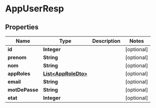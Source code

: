 

# AppUserResp


## Properties

| Name | Type | Description | Notes |
|------------ | ------------- | ------------- | -------------|
|**id** | **Integer** |  |  [optional] |
|**prenom** | **String** |  |  [optional] |
|**nom** | **String** |  |  [optional] |
|**appRoles** | [**List&lt;AppRoleDto&gt;**](AppRoleDto.md) |  |  [optional] |
|**email** | **String** |  |  [optional] |
|**motDePasse** | **String** |  |  [optional] |
|**etat** | **Integer** |  |  [optional] |



